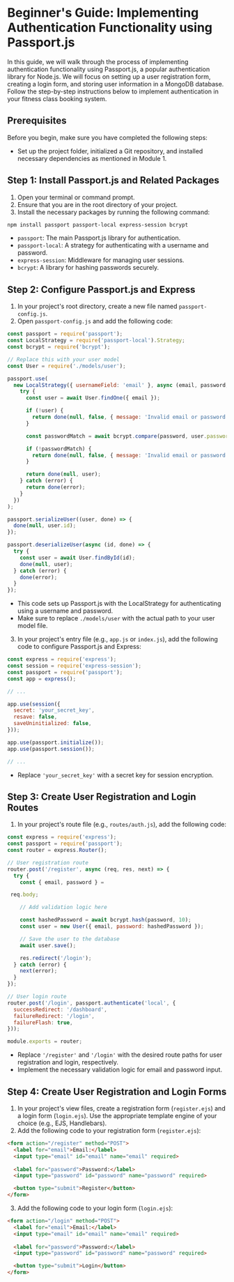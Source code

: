 # Beginner's Guide: Implementing Authentication Functionality using Passport.js

In this guide, we will walk through the process of implementing authentication functionality using Passport.js, a popular authentication library for Node.js. We will focus on setting up a user registration form, creating a login form, and storing user information in a MongoDB database. Follow the step-by-step instructions below to implement authentication in your fitness class booking system.

## Prerequisites
Before you begin, make sure you have completed the following steps:
- Set up the project folder, initialized a Git repository, and installed necessary dependencies as mentioned in Module 1.

## Step 1: Install Passport.js and Related Packages
1. Open your terminal or command prompt.
2. Ensure that you are in the root directory of your project.
3. Install the necessary packages by running the following command:
```bash
npm install passport passport-local express-session bcrypt
```
   - `passport`: The main Passport.js library for authentication.
   - `passport-local`: A strategy for authenticating with a username and password.
   - `express-session`: Middleware for managing user sessions.
   - `bcrypt`: A library for hashing passwords securely.

## Step 2: Configure Passport.js and Express
1. In your project's root directory, create a new file named `passport-config.js`.
2. Open `passport-config.js` and add the following code:
```javascript
const passport = require('passport');
const LocalStrategy = require('passport-local').Strategy;
const bcrypt = require('bcrypt');

// Replace this with your user model
const User = require('./models/user');

passport.use(
  new LocalStrategy({ usernameField: 'email' }, async (email, password, done) => {
    try {
      const user = await User.findOne({ email });

      if (!user) {
        return done(null, false, { message: 'Invalid email or password.' });
      }

      const passwordMatch = await bcrypt.compare(password, user.password);

      if (!passwordMatch) {
        return done(null, false, { message: 'Invalid email or password.' });
      }

      return done(null, user);
    } catch (error) {
      return done(error);
    }
  })
);

passport.serializeUser((user, done) => {
  done(null, user.id);
});

passport.deserializeUser(async (id, done) => {
  try {
    const user = await User.findById(id);
    done(null, user);
  } catch (error) {
    done(error);
  }
});
```
   - This code sets up Passport.js with the LocalStrategy for authenticating using a username and password.
   - Make sure to replace `./models/user` with the actual path to your user model file.

3. In your project's entry file (e.g., `app.js` or `index.js`), add the following code to configure Passport.js and Express:
```javascript
const express = require('express');
const session = require('express-session');
const passport = require('passport');
const app = express();

// ...

app.use(session({
  secret: 'your_secret_key',
  resave: false,
  saveUninitialized: false,
}));

app.use(passport.initialize());
app.use(passport.session());

// ...
```
   - Replace `'your_secret_key'` with a secret key for session encryption.

## Step 3: Create User Registration and Login Routes
1. In your project's route file (e.g., `routes/auth.js`), add the following code:
```javascript
const express = require('express');
const passport = require('passport');
const router = express.Router();

// User registration route
router.post('/register', async (req, res, next) => {
  try {
    const { email, password } =

 req.body;

    // Add validation logic here

    const hashedPassword = await bcrypt.hash(password, 10);
    const user = new User({ email, password: hashedPassword });

    // Save the user to the database
    await user.save();

    res.redirect('/login');
  } catch (error) {
    next(error);
  }
});

// User login route
router.post('/login', passport.authenticate('local', {
  successRedirect: '/dashboard',
  failureRedirect: '/login',
  failureFlash: true,
}));

module.exports = router;
```
   - Replace `'/register'` and `'/login'` with the desired route paths for user registration and login, respectively.
   - Implement the necessary validation logic for email and password input.

## Step 4: Create User Registration and Login Forms
1. In your project's view files, create a registration form (`register.ejs`) and a login form (`login.ejs`). Use the appropriate template engine of your choice (e.g., EJS, Handlebars).
2. Add the following code to your registration form (`register.ejs`):
```html
<form action="/register" method="POST">
  <label for="email">Email:</label>
  <input type="email" id="email" name="email" required>
  
  <label for="password">Password:</label>
  <input type="password" id="password" name="password" required>

  <button type="submit">Register</button>
</form>
```
3. Add the following code to your login form (`login.ejs`):
```html
<form action="/login" method="POST">
  <label for="email">Email:</label>
  <input type="email" id="email" name="email" required>
  
  <label for="password">Password:</label>
  <input type="password" id="password" name="password" required>

  <button type="submit">Login</button>
</form>
```
